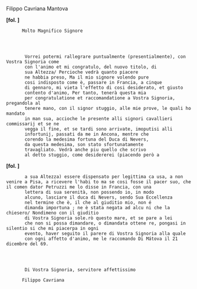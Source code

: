 Filippo Cavriana
Mantova




    
      
        
**[fol. ]**


        
          

          Molto Magnifico Signore
        


        
           Vorrei potermi rallegrare puntualmente (presentialmente), con Vostra Signoria come
           con l'animo et mi congratulo, del nuovo titolo, di
           sua Altezza/ Percioche vedrà quanto piacere
           ne habbia preso, Ma il mio signore volendo pure
           cosi indisposto come è, passare in Francia, a cinque
           di gennaro, mi vieta l'effetto di cosi desiderato, et giusto
           contento d'animo, Per tanto, tenerà questa mia
           per congratulatione et raccomandatione a Vostra Signoria, pregandola al
           tenere mano, con il signor stuggio, alle mie prove, le quali ho mandato
           in man sua, accioche le presente alli signori cavallieri commissarij et se ne
           vegga il fine, et se tardi sono arrivate, imoputisi alli
           infortunij, passati da me in Ancona, mentre che
           corendo la medesima fortuna del Duca di Nevers,
           da questa medesima, son stato sfortunatamente
           travagliato. Vedrà anche piu quello che scrivo
           al detto stuggio, come desidererei (piacendo però a
        


        
**[fol. ]**


        
           a sua Altezza) essere dispensato per legittima ca usa, a non venire a Pisa, a ricevere l'habi to ma se cosi fosse il pacer suo, che il comen dator Petruzzi me lo disse in Francia, con una
           lettera di sua serenità, non possendo io, in modo
           alcuno, lasciare il duca di Nevers, sendo Sua Eccellenza
           nel termine che è, il che al giuditio mio, non é
           dimanda importuna ; ne è stata negata ad alcu ni che la chiesero/ Nondimeno con il giuditio
           di Vostra Signoria sole.rò questo mare, et se pare a lei
           che non si possa dimandare, o dimandata ottene re, pongasi in silentio si che mi piacerpa in ogni
           evento, haver seguito il parere di Vostra Signoria alla quale
           con ogni affetto d'animo, me le raccomando Di Mátova il 21 dicembre del 69.
        


        
           Di Vostra Signoria, servitore affettissimo
           
          Filippo Cavriana
        


      
    
  